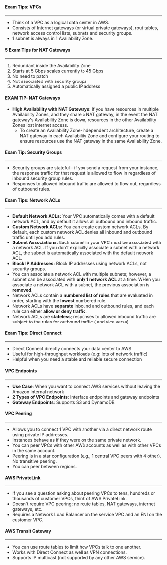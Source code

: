 #### Exam Tips: VPCs

___

* Think of a VPC as a logical data center in AWS.
* Consists of Internet gateways (or virtual private gateways), rout tables, network access control lists, subnets and
  security groups.
* 1 subnet is always in 1 Availability Zone.

#### 5 Exam Tips for NAT Gateways

___

1. Redundant inside the Availability Zone
2. Starts at 5 Gbps scales currently to 45 Gbps
3. No need to patch
4. Not associated with security groups
5. Automatically assigned a public IP address

#### EXAM TIP: NAT Gateways

* **High Availability with NAT Gateways**: If you have resources in multiple Availability Zones, and they share a NAT
  gateway, in the event the NAT gateway's Availability Zone is down, resources in the other Availability Zones lost
  internet access.
    * To create an Availability Zone-independent architecture, create a NAT gateway in each Availability Zone and
      configure your routing to ensure resources use the NAT gateway in the same Availability Zone.

#### Exam Tip: Security Groups

___

* Security groups are stateful - if you send a request from your instance, the response traffic for that request is
  allowed to flow in regardless of inbound security group rules.
* Responses to allowed inbound traffic are allowed to flow out, regardless of outbound rules.

#### Exam Tips: Network ACLs

___

* **Default Network ACLs:** Your VPC automatically comes with a default network ACL, and by default it allows all
  outbound and inbound traffic.
* **Custom Network ACLs:** You can create custom network ACLs. By default, each custom network ACL denies all inbound
  and outbound traffic until you add rules.
* **Subnet Associations:** Each subnet in your VPC must be associated with a network ACL. If you don't explicitly
  associate a subnet with a network ACL, the subnet is automatically associated with the default network ACL.
* **Block IP Addresses:** Block IP addresses using network ACLs, not security groups.
* You can associate a network ACL with multiple subnets; however, a subnet can be associated with **only 1 network ACL**
  at a time. WHen you associate a network ACL with a subnet, the previous association is **removed**.
* Network ACLs contain a **numbered list of rules** that are evaluated in order, starting with the **lowest** numbered
  rule.
* Network ACLs have **separate** inbound and outbound rules, and each rule can either **allow or deny traffic**.
* Network ACLs are **stateless**; responses to allowed inbound traffic are subject to the rules for outbound traffic (
  and vice versa).

#### Exam Tips: Direct Connect

___

* Direct Connect directly connects your data center to AWS
* Useful for high-throughput workloads (e.g: lots of network traffic)
* Helpful when you need a stable and reliable secure connection

#### VPC Endpoints

___

* **Use Case**: When you want to connect AWS services without leaving the Amazon internal network
* **2 Types of VPC Endpoints**: Interface endpoints and gateway endpoints
* **Gateway Endpoints**: Supports S3 and DynamoDB

#### VPC Peering

___

* Allows you to connect 1 VPC with another via a direct network route using private IP addresses.
* Instances behave as if they were on the same private network.
* You can peer VPCs with other AWS accounts as well as with other VPCs in the same account.
* Peering is in a star configuration (e.g., 1 central VPC peers with 4 other). No transitive peering.
* You can peer between regions.

#### AWS PrivateLink

___

* If you see a question asking about peering VPCs to tens, hundreds or thousands of customer VPCs, think of AWS
  PrivateLink.
* Doesn't require VPC peering; no route tables, NAT gateways, internet gateways, etc.
* Requires a Network Load Balancer on the service VPC and an ENI on the customer VPC.

#### AWS Transit Gateway

___

* You can use route tables to limit how VPCs talk to one another.
* Works with Direct Connect as well as VPN connections.
* Supports IP multicast (not supported by any other AWS service).